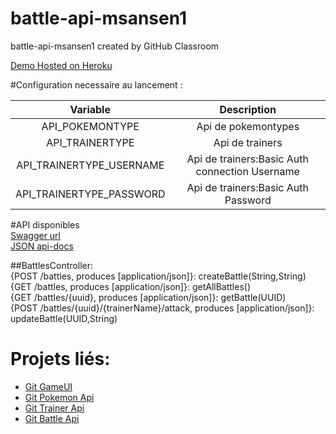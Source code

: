 # battle-api-msansen1  
battle-api-msansen1 created by GitHub Classroom

[Demo Hosted on Heroku](https://battle-api-msn.herokuapp.com/)

#Configuration necessaire au lancement :  

|  Variable | Description  |
|:-:|:-:|
| API_POKEMONTYPE | Api de pokemontypes |
| API_TRAINERTYPE | Api de trainers |
| API_TRAINERTYPE_USERNAME | Api de trainers:Basic Auth connection Username |
| API_TRAINERTYPE_PASSWORD | Api de trainers:Basic Auth Password |

#API disponibles  
[Swagger url](https://battle-api-msn.herokuapp.com/swagger-ui.html)  
[JSON api-docs](https://battle-api-msn.herokuapp.com/v2/api-docs)

##BattlesController:  
	{POST /battles, produces [application/json]}: createBattle(String,String)  
	{GET /battles, produces [application/json]}: getAllBattles()  
	{GET /battles/{uuid}, produces [application/json]}: getBattle(UUID)  
	{POST /battles/{uuid}/{trainerName}/attack, produces [application/json]}: updateBattle(UUID,String)  

# Projets liés:  
- [Git GameUI](https://github.com/ALTEA-2019-2020/game-ui-msansen1)
- [Git Pokemon Api](https://github.com/ALTEA-2019-2020/pokemon-type-api-msansen1)
- [Git Trainer Api](https://github.com/ALTEA-2019-2020/trainer-api-msansen1)
- [Git Battle Api](https://github.com/ALTEA-2019-2020/battle-api-msansen1)

